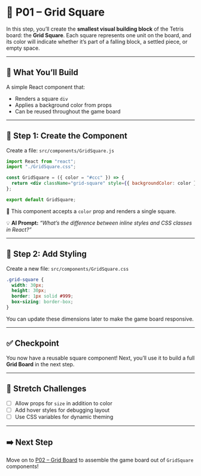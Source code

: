 # 🔳 P01 – Grid Square

In this step, you’ll create the **smallest visual building block** of the Tetris board: the **Grid Square**. Each square represents one unit on the board, and its color will indicate whether it’s part of a falling block, a settled piece, or empty space.

---

## 🎯 What You’ll Build
A simple React component that:
- Renders a square `div`
- Applies a background color from props
- Can be reused throughout the game board

---

## 🧱 Step 1: Create the Component
Create a file: `src/components/GridSquare.js`

```jsx
import React from "react";
import "./GridSquare.css";

const GridSquare = ({ color = "#ccc" }) => {
  return <div className="grid-square" style={{ backgroundColor: color }}></div>;
};

export default GridSquare;
```

📌 This component accepts a `color` prop and renders a single square.

💡 **AI Prompt:**
*“What’s the difference between inline styles and CSS classes in React?”*

---

## 🎨 Step 2: Add Styling
Create a new file: `src/components/GridSquare.css`

```css
.grid-square {
  width: 30px;
  height: 30px;
  border: 1px solid #999;
  box-sizing: border-box;
}
```

You can update these dimensions later to make the game board responsive.

---

## ✅ Checkpoint
You now have a reusable square component! Next, you’ll use it to build a full **Grid Board** in the next step.

---

## 🧠 Stretch Challenges
- [ ] Allow props for `size` in addition to color
- [ ] Add hover styles for debugging layout
- [ ] Use CSS variables for dynamic theming

---

## ➡️ Next Step
Move on to [P02 – Grid Board](./02-Grid-Board.md) to assemble the game board out of `GridSquare` components!

